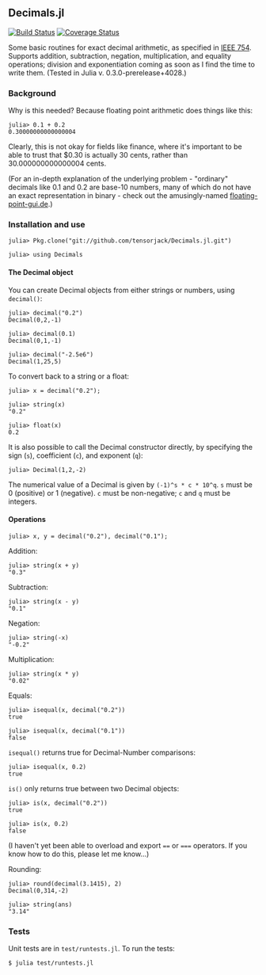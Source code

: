 ## Decimals.jl

[![Build Status](https://travis-ci.org/tensorjack/Decimals.jl.svg?branch=master)](https://travis-ci.org/tensorjack/Decimals.jl) [![Coverage Status](https://coveralls.io/repos/tensorjack/Decimals.jl/badge.png)](https://coveralls.io/r/tensorjack/Decimals.jl)

Some basic routines for exact decimal arithmetic, as specified in [IEEE 754](http://en.wikipedia.org/wiki/IEEE_floating_point "Wikipedia: IEEE floating point").  Supports addition, subtraction, negation, multiplication, and equality operations; division and exponentiation coming as soon as I find the time to write them.  (Tested in Julia v. 0.3.0-prerelease+4028.)

### Background

Why is this needed?  Because floating point arithmetic does things like this:

    julia> 0.1 + 0.2
    0.30000000000000004

Clearly, this is not okay for fields like finance, where it's important to be able to trust that $0.30 is actually 30 cents, rather than 30.000000000000004 cents.

(For an in-depth explanation of the underlying problem - "ordinary" decimals like 0.1 and 0.2 are base-10 numbers, many of which do not have an exact representation in binary - check out the amusingly-named [floating-point-gui.de](http://floating-point-gui.de/ "What Every Programmer Should Know About Floating-Point Arithmetic").)

### Installation and use

    julia> Pkg.clone("git://github.com/tensorjack/Decimals.jl.git")

    julia> using Decimals

#### The Decimal object

You can create Decimal objects from either strings or numbers, using `decimal()`:

    julia> decimal("0.2")
    Decimal(0,2,-1)

    julia> decimal(0.1)
    Decimal(0,1,-1)

    julia> decimal("-2.5e6")
    Decimal(1,25,5)

To convert back to a string or a float:

    julia> x = decimal("0.2");

    julia> string(x)
    "0.2"

    julia> float(x)
    0.2

It is also possible to call the Decimal constructor directly, by specifying the sign (`s`), coefficient (`c`), and exponent (`q`):

    julia> Decimal(1,2,-2)

The numerical value of a Decimal is given by `(-1)^s * c * 10^q`.  `s` must be 0 (positive) or 1 (negative).  `c` must be non-negative; `c` and `q` must be integers.

#### Operations

    julia> x, y = decimal("0.2"), decimal("0.1");

Addition:

    julia> string(x + y)
    "0.3"

Subtraction:

    julia> string(x - y)
    "0.1"

Negation:

    julia> string(-x)
    "-0.2"

Multiplication:

    julia> string(x * y)
    "0.02"

Equals:

    julia> isequal(x, decimal("0.2"))
    true

    julia> isequal(x, decimal("0.1"))
    false

`isequal()` returns true for Decimal-Number comparisons:

    julia> isequal(x, 0.2)
    true

`is()` only returns true between two Decimal objects:

    julia> is(x, decimal("0.2"))
    true

    julia> is(x, 0.2)
    false

(I haven't yet been able to overload and export `==` or `===` operators.  If you know how to do this, please let me know...)

Rounding:

    julia> round(decimal(3.1415), 2)
    Decimal(0,314,-2)

    julia> string(ans)
    "3.14"

### Tests

Unit tests are in `test/runtests.jl`.  To run the tests:

    $ julia test/runtests.jl
